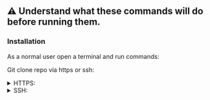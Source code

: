 ## :warning: Understand what these commands will do before running them.

### Installation

As a normal user open a terminal and run commands:

Git clone repo via https or ssh:
<details>
    <summary>HTTPS:</summary>

~~~
git clone https://github.com/jtw023/binary_calculator.git ~/$XDG_CONFIG_HOME/
~~~
</details>
<details>
    <summary>SSH:</summary>

~~~
git clone git@github.com:jtw023/binary_calculator.git ~/$XDG_CONFIG_HOME/
~~~
</details>
